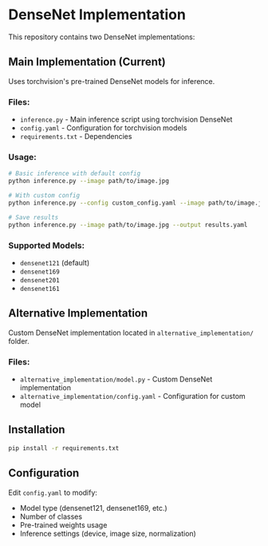 # DenseNet Implementation

This repository contains two DenseNet implementations:

## Main Implementation (Current)
Uses torchvision's pre-trained DenseNet models for inference.

### Files:
- `inference.py` - Main inference script using torchvision DenseNet
- `config.yaml` - Configuration for torchvision models
- `requirements.txt` - Dependencies

### Usage:
```bash
# Basic inference with default config
python inference.py --image path/to/image.jpg

# With custom config
python inference.py --config custom_config.yaml --image path/to/image.jpg

# Save results
python inference.py --image path/to/image.jpg --output results.yaml
```

### Supported Models:
- `densenet121` (default)
- `densenet169`
- `densenet201`
- `densenet161`

## Alternative Implementation
Custom DenseNet implementation located in `alternative_implementation/` folder.

### Files:
- `alternative_implementation/model.py` - Custom DenseNet implementation
- `alternative_implementation/config.yaml` - Configuration for custom model

## Installation
```bash
pip install -r requirements.txt
```

## Configuration
Edit `config.yaml` to modify:
- Model type (densenet121, densenet169, etc.)
- Number of classes
- Pre-trained weights usage
- Inference settings (device, image size, normalization)
